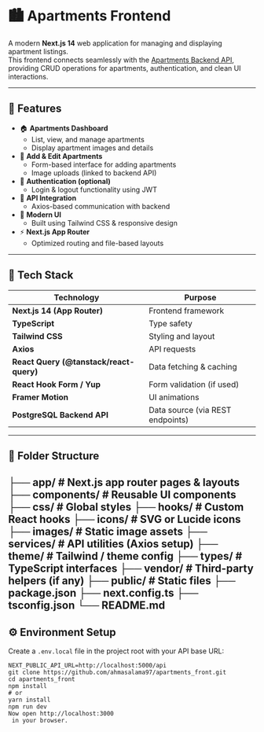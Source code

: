 # 🏙️ Apartments Frontend

A modern **Next.js 14** web application for managing and displaying apartment listings.  
This frontend connects seamlessly with the [Apartments Backend API](https://github.com/ahmasalama97/apartments_back), providing CRUD operations for apartments, authentication, and clean UI interactions.

---

## 🚀 Features

- 🏠 **Apartments Dashboard**
  - List, view, and manage apartments
  - Display apartment images and details
- 🧾 **Add & Edit Apartments**
  - Form-based interface for adding apartments
  - Image uploads (linked to backend API)
- 🔐 **Authentication (optional)**
  - Login & logout functionality using JWT
- 💬 **API Integration**
  - Axios-based communication with backend
- 🎨 **Modern UI**
  - Built using Tailwind CSS & responsive design
- ⚡ **Next.js App Router**
  - Optimized routing and file-based layouts

---

## 🧰 Tech Stack

| Technology | Purpose |
|-------------|----------|
| **Next.js 14 (App Router)** | Frontend framework |
| **TypeScript** | Type safety |
| **Tailwind CSS** | Styling and layout |
| **Axios** | API requests |
| **React Query (@tanstack/react-query)** | Data fetching & caching |
| **React Hook Form / Yup** | Form validation (if used) |
| **Framer Motion** | UI animations |
| **PostgreSQL Backend API** | Data source (via REST endpoints) |

---

## 📂 Folder Structure

├── app/ # Next.js app router pages & layouts
├── components/ # Reusable UI components
├── css/ # Global styles
├── hooks/ # Custom React hooks
├── icons/ # SVG or Lucide icons
├── images/ # Static image assets
├── services/ # API utilities (Axios setup)
├── theme/ # Tailwind / theme config
├── types/ # TypeScript interfaces
├── vendor/ # Third-party helpers (if any)
├── public/ # Static files
├── package.json
├── next.config.ts
├── tsconfig.json
└── README.md
---

## ⚙️ Environment Setup

Create a `.env.local` file in the project root with your API base URL:

```env
NEXT_PUBLIC_API_URL=http://localhost:5000/api
git clone https://github.com/ahmasalama97/apartments_front.git
cd apartments_front
npm install
# or
yarn install
npm run dev
Now open http://localhost:3000
 in your browser.

